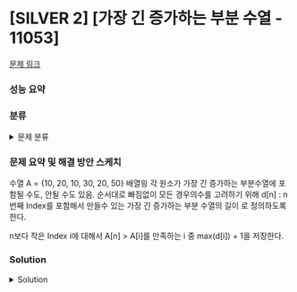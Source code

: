 # [SILVER 2] [가장 긴 증가하는 부분 수열 - 11053]

[문제 링크](https://www.acmicpc.net/problem/11053) 

### 성능 요약

### 분류

<details><summary>문제 분류</summary> 

[다이내믹 프로그래밍]

</details>

### 문제 요약 및 해결 방안 스케치

수열 A = {10, 20, 10, 30, 20, 50}
배열읭 각 원소가 가장 긴 증가하는 부분수열에 포함될 수도, 안될 수도 있음.
순서대로 빠짐없이 모든 경우의수를 고려하기 위해
d[n] : n번째 Index를 포함해서 만들수 있는 가장 긴 증가하는 부분 수열의 길이
로 정의하도록 한다. 

n보다 작은 Index i에 대해서 A[n] > A[i]를 만족하는 i 중 max(d[i]) + 1을 저장한다. 

### Solution

<details><summary>Solution</summary> 

[Source Code]

</details>
